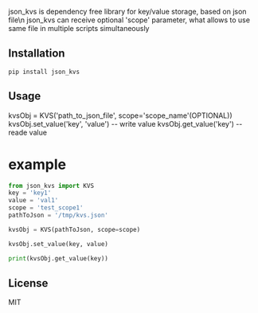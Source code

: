 json_kvs is dependency free library for key/value storage, based on json file\n
json_kvs can receive optional 'scope' parameter, what allows to use same file in multiple scripts simultaneously  

## Installation
```
pip install json_kvs
```

## Usage

kvsObj = KVS('path_to_json_file', scope='scope_name'(OPTIONAL))
kvsObj.set_value('key', 'value')  -- write value
kvsObj.get_value('key')           -- reade value

# example

```python
from json_kvs import KVS
key = 'key1'
value = 'val1'
scope = 'test_scope1'
pathToJson = '/tmp/kvs.json'

kvsObj = KVS(pathToJson, scope=scope)

kvsObj.set_value(key, value)

print(kvsObj.get_value(key))

```
## License

MIT